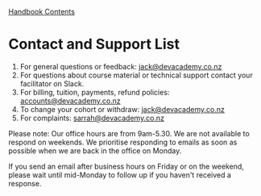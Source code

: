 [Handbook Contents](README.md)

# Contact and Support List

1. For general questions or feedback: <jack@devacademy.co.nz>
2. For questions about course material or technical support contact your facilitator on Slack.
3. For billing, tuition, payments, refund policies: <accounts@devacademy.co.nz>
4. To change your cohort or withdraw: <jack@devacademy.co.nz>
5. For complaints: <sarrah@devacademy.co.nz>

Please note: Our office hours are from 9am-5.30. We are not available to respond on weekends. We prioritise responding to emails as soon as possible when we are back in the office on Monday.

If you send an email after business hours on Friday or on the weekend, please wait until mid-Monday to follow up if you haven't received a response.

